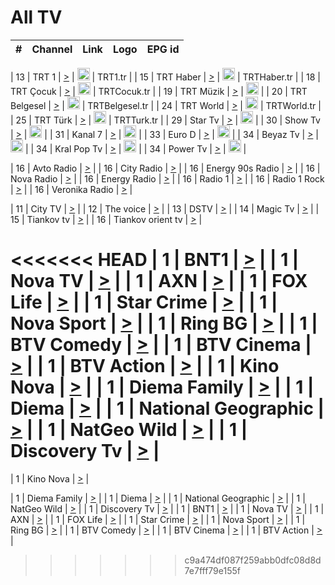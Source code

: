 <h1>All TV</h1>

| #   | Channel        | Link  | Logo | EPG id |
|:---:|:--------------:|:-----:|:----:|:------:|

| 13  | TRT 1            | [>](https://tv-trt1.medya.trt.com.tr/master.m3u8) | <img height="20" src="https://i.imgur.com/j786OLG.png"/> | TRT1.tr |
| 15  | TRT Haber        | [>](https://tv-trthaber.medya.trt.com.tr/master.m3u8) | <img height="20" src="https://i.imgur.com/OVfo8Ab.png"/> | TRTHaber.tr |
| 18  | TRT Çocuk        | [>](https://tv-trtcocuk.medya.trt.com.tr/master.m3u8) | <img height="20" src="https://i.imgur.com/QLFmD6d.png"/> | TRTCocuk.tr |
| 19  | TRT Müzik        | [>](https://tv-trtmuzik.medya.trt.com.tr/master.m3u8) | <img height="20" src="https://i.imgur.com/fIVFCEd.png"/> |
| 20  | TRT Belgesel     | [>](https://tv-trtbelgesel.medya.trt.com.tr/master.m3u8) | <img height="20" src="https://i.imgur.com/MGO87pe.png"/> | TRTBelgesel.tr |
| 24  | TRT World        | [>](https://tv-trtworld.medya.trt.com.tr/master.m3u8) | <img height="20" src="https://i.imgur.com/JEA2xpv.png"/> | TRTWorld.tr |
| 25  | TRT Türk         | [>](https://tv-trtturk.medya.trt.com.tr/master.m3u8) | <img height="20" src="https://i.imgur.com/OSTOQNw.png"/> | TRTTurk.tr |
| 29  | Star Tv   | [>](https://dogus-live.daioncdn.net/startv/startv_360p.m3u8) | <img height="20" src="https://i.imgur.com/IebUZx1.png"/> |
| 30  | Show Tv     | [>](https://ciner-live.daioncdn.net/showtv/showtv.m3u8) | <img height="20" src="https://i.imgur.com/IebUZx1.png"/> |
| 31  | Kanal 7     | [>](https://kanal7-live.daioncdn.net/kanal7/kanal7.m3u8) | <img height="20" src="https://i.imgur.com/IebUZx1.png"/> |
| 33  | Euro D    | [>](https://www.youtube.com/user/KanalD/live) | <img height="20" src="https://i.imgur.com/IebUZx1.png"/> |
| 34  | Beyaz Tv     | [>](https://beyaztv-live.daioncdn.net/beyaztv/beyaztv.m3u8) | <img height="20" src="https://i.imgur.com/IebUZx1.png"/> |
| 34  | Kral Pop Tv     | [>](https://www.youtube.com/watch?v=GuFTuKoXepw) | <img height="20" src="https://i.imgur.com/IebUZx1.png"/> |
| 34  | Power Tv     | [>](https://livetv.powerapp.com.tr/powerTV/powerhd.smil/chunklist.m3u8) | <img height="20" src="https://i.imgur.com/IebUZx1.png"/> |

| 16  | Avto Radio | [>](http://stream.metacast.eu/avtoradio.mp3.m3u) |
| 16  | City Radio | [>](http://stream.metacast.eu/city.aac.m3u) |
| 16  | Energy 90s Radio | [>](http://stream.metacast.eu/energy-90s.m3u) |
| 16  | Nova Radio | [>](http://stream.metacast.eu/nova.aac.m3u) |
| 16  | Energy Radio | [>](http://stream.metacast.eu/nrj.aac.m3u) |
| 16  | Radio 1 | [>](http://stream.metacast.eu/radio1.aac.m3u) |
| 16  | Radio 1 Rock | [>](http://stream.metacast.eu/radio1rock.aac.m3u) |
| 16  | Veronika Radio | [>](http://stream.metacast.eu/veronika.aac.m3u) |

| 11  | City TV | [>](https://tv.city.bg/play/tshls/citytv/index.m3u8) |
| 12  | The voice | [>](https://bss1.neterra.tv/thevoice/thevoice.m3u8) |
| 13  | DSTV | [>](http://46.249.95.140:8081/hls/data.m3u8) |
| 14  | Magic Tv | [>](https://bss1.neterra.tv/magictv/magictv.m3u8) |
| 15  | Tiankov tv | [>](https://streamer103.neterra.tv/tiankov-folk/live.m3u8) |
| 16  | Tiankov orient tv | [>](https://streamer103.neterra.tv/tiankov-orient/live.m3u8) |

<<<<<<< HEAD
| 1 | BNT1 | [>](https://ymkaya.xyz:32212/tv/bnt1/playlist.m3u8?wmsAuthSign=c2VydmVyX3RpbWU9Ny8xOS8yMDI1IDY6NDc6NTMgUE0maGFzaF92YWx1ZT1IZzJPNEh3Y0VWMjdPWm9ZMGZmQllBPT0mdmFsaWRtaW51dGVzPTYw) |
| 1 | Nova TV | [>](https://ymkaya.xyz:32212/tv/novatv/playlist.m3u8?wmsAuthSign=c2VydmVyX3RpbWU9Ny8xOS8yMDI1IDY6NDg6MDMgUE0maGFzaF92YWx1ZT1NR0RIV2dSeGtFdDlBdkVPWFI2VnRRPT0mdmFsaWRtaW51dGVzPTYw) |
| 1 | AXN | [>](https://ymkaya.xyz:32212/tv/axn/playlist.m3u8?wmsAuthSign=c2VydmVyX3RpbWU9Ny8xOS8yMDI1IDY6NDg6MTIgUE0maGFzaF92YWx1ZT0wNGcwZkJBV2tycTZuL0lmSWZieXdnPT0mdmFsaWRtaW51dGVzPTYw) |
| 1 | FOX Life | [>](https://ymkaya.xyz:32212/tv/foxlife/playlist.m3u8?wmsAuthSign=c2VydmVyX3RpbWU9Ny8xOS8yMDI1IDY6NDg6MjIgUE0maGFzaF92YWx1ZT0wckJER0w4RitPZDJaVlN6NGk3WVV3PT0mdmFsaWRtaW51dGVzPTYw) |
| 1 | Star Crime | [>](https://ymkaya.xyz:32212/tv/foxcrime/playlist.m3u8?wmsAuthSign=c2VydmVyX3RpbWU9Ny8xOS8yMDI1IDY6NDg6MzIgUE0maGFzaF92YWx1ZT0xSWVyaUdmUVdBQ2JsK2U1ZVRjMElBPT0mdmFsaWRtaW51dGVzPTYw) |
| 1 | Nova Sport | [>](https://ymkaya.xyz:32212/tv/novasport/playlist.m3u8?wmsAuthSign=c2VydmVyX3RpbWU9Ny8xOS8yMDI1IDY6NDg6NDIgUE0maGFzaF92YWx1ZT1HY2FZeElyN1BEUGtlTERVei9jdmh3PT0mdmFsaWRtaW51dGVzPTYw) |
| 1 | Ring BG | [>](https://ymkaya.xyz:32212/tv/ringbg/playlist.m3u8?wmsAuthSign=c2VydmVyX3RpbWU9Ny8xOS8yMDI1IDY6NDg6NTIgUE0maGFzaF92YWx1ZT1NTXdwSG9rYUJVTENabVp4OURoaEJnPT0mdmFsaWRtaW51dGVzPTYw) |
| 1 | BTV Comedy | [>](https://ymkaya.xyz:32212/tv/btvcomedy/playlist.m3u8?wmsAuthSign=c2VydmVyX3RpbWU9Ny8xOS8yMDI1IDY6NDk6MDEgUE0maGFzaF92YWx1ZT1pcW5pQzlRMUxNNkJyUm1xMEtManN3PT0mdmFsaWRtaW51dGVzPTYw) |
| 1 | BTV Cinema | [>](https://ymkaya.xyz:32212/tv/btvcinema/playlist.m3u8?wmsAuthSign=c2VydmVyX3RpbWU9Ny8xOS8yMDI1IDY6NDk6MTUgUE0maGFzaF92YWx1ZT16NnlyNmZrVUNaYXJmemFZcm9XVnFnPT0mdmFsaWRtaW51dGVzPTYw) |
| 1 | BTV Action | [>](https://ymkaya.xyz:32212/tv/btvaction/playlist.m3u8?wmsAuthSign=c2VydmVyX3RpbWU9Ny8xOS8yMDI1IDY6NDk6MjUgUE0maGFzaF92YWx1ZT14aGdlV3B0WGhGQ2pJRzJtcXhoRWlRPT0mdmFsaWRtaW51dGVzPTYw) |
| 1 | Kino Nova | [>](https://ymkaya.xyz:32212/tv/kinonova/playlist.m3u8?wmsAuthSign=c2VydmVyX3RpbWU9Ny8xOS8yMDI1IDY6NDk6MzUgUE0maGFzaF92YWx1ZT04TUtwbUs3ek5jbE1LSTIyVE9wL0lnPT0mdmFsaWRtaW51dGVzPTYw) |
| 1 | Diema Family | [>](https://ymkaya.xyz:32212/tv/diemafamily/playlist.m3u8?wmsAuthSign=c2VydmVyX3RpbWU9Ny8xOS8yMDI1IDY6NDk6NDUgUE0maGFzaF92YWx1ZT01UDV2VHRTaFZNczJJU1IvZE4yWlpnPT0mdmFsaWRtaW51dGVzPTYw) |
| 1 | Diema | [>](https://ymkaya.xyz:32212/tv/diema/playlist.m3u8?wmsAuthSign=c2VydmVyX3RpbWU9Ny8xOS8yMDI1IDY6NDk6NTQgUE0maGFzaF92YWx1ZT1RcU1qSHpkMWwweWk2TXN0UEczLzJ3PT0mdmFsaWRtaW51dGVzPTYw) |
| 1 | National Geographic | [>](https://ymkaya.xyz:32212/tv/natgeo/playlist.m3u8?wmsAuthSign=c2VydmVyX3RpbWU9Ny8xOS8yMDI1IDY6NTA6MDQgUE0maGFzaF92YWx1ZT1NM0pNUm1EZkloQTZHRGVSb1Q2bzFRPT0mdmFsaWRtaW51dGVzPTYw) |
| 1 | NatGeo Wild | [>](https://ymkaya.xyz:32212/tv/natgeowild/playlist.m3u8?wmsAuthSign=c2VydmVyX3RpbWU9Ny8xOS8yMDI1IDY6NTA6MTQgUE0maGFzaF92YWx1ZT1wemxFbVpPN2dSclFkcjFUOXFLeDZRPT0mdmFsaWRtaW51dGVzPTYw) |
| 1 | Discovery Tv | [>](https://ymkaya.xyz:32212/tv/discovery/playlist.m3u8?wmsAuthSign=c2VydmVyX3RpbWU9Ny8xOS8yMDI1IDY6NTA6MjQgUE0maGFzaF92YWx1ZT1uelFzL3BTYUdIb2daQ0IzN2YwWXJRPT0mdmFsaWRtaW51dGVzPTYw) |
=======


| 1 | Kino Nova | [>](https://ymkaya.xyz:11336/tv/kinonova/playlist.m3u8?wmsAuthSign=c2VydmVyX3RpbWU9MS8yLzIwMjUgNDo0MDoyMCBBTSZoYXNoX3ZhbHVlPWlFS1FrWEtMMVRFM3l5YklUWUJQUHc9PSZ2YWxpZG1pbnV0ZXM9NjA=) |

| 1 | Diema Family | [>](https://ymkaya.xyz:11336/tv/diemafamily/playlist.m3u8?wmsAuthSign=c2VydmVyX3RpbWU9MS8yLzIwMjUgNDo0MDozMCBBTSZoYXNoX3ZhbHVlPUVUaTVKTldvZTF5WVVCM0YwL21kaXc9PSZ2YWxpZG1pbnV0ZXM9NjA=) |
| 1 | Diema | [>](https://ymkaya.xyz:11336/tv/diema/playlist.m3u8?wmsAuthSign=c2VydmVyX3RpbWU9MS8yLzIwMjUgNDo0MDo0MCBBTSZoYXNoX3ZhbHVlPVlYMWVJT2NuUjNpUTBsaytEUFFOS2c9PSZ2YWxpZG1pbnV0ZXM9NjA=) |
| 1 | National Geographic | [>](https://ymkaya.xyz:11336/tv/natgeo/playlist.m3u8?wmsAuthSign=c2VydmVyX3RpbWU9MS8yLzIwMjUgNDo0MTo0MSBBTSZoYXNoX3ZhbHVlPTJQTlVmcG5nYWx0M013eUhGRGxnd0E9PSZ2YWxpZG1pbnV0ZXM9NjA=) |
| 1 | NatGeo Wild | [>](https://ymkaya.xyz:11336/tv/natgeowild/playlist.m3u8?wmsAuthSign=c2VydmVyX3RpbWU9MS8yLzIwMjUgNDo0MTo1MSBBTSZoYXNoX3ZhbHVlPVl1OXZaTTliN0hGWEN3eDBYd1duNkE9PSZ2YWxpZG1pbnV0ZXM9NjA=) |
| 1 | Discovery Tv | [>](https://ymkaya.xyz:11336/tv/discovery/playlist.m3u8?wmsAuthSign=c2VydmVyX3RpbWU9MS8yLzIwMjUgNDo0MjowMSBBTSZoYXNoX3ZhbHVlPWtBQmdLNlY2RmQwWElzMVYzSDJyVkE9PSZ2YWxpZG1pbnV0ZXM9NjA=) |
| 1 | BNT1 | [>](https://ymkaya.xyz:11336/tv/bnt1/playlist.m3u8?wmsAuthSign=c2VydmVyX3RpbWU9MS8yLzIwMjUgNDozODozOCBBTSZoYXNoX3ZhbHVlPVVrMVlRQXpJWlhYeUh6ZFVpSC9NMUE9PSZ2YWxpZG1pbnV0ZXM9NjA=) |
| 1 | Nova TV | [>](https://ymkaya.xyz:11336/tv/novatv/playlist.m3u8?wmsAuthSign=c2VydmVyX3RpbWU9MS8yLzIwMjUgNDozODo0OCBBTSZoYXNoX3ZhbHVlPUVxQjh1a0ZzYkVGZU8zZDFGTzdreVE9PSZ2YWxpZG1pbnV0ZXM9NjA=) |
| 1 | AXN | [>](https://ymkaya.xyz:11336/tv/axn/playlist.m3u8?wmsAuthSign=c2VydmVyX3RpbWU9MS8yLzIwMjUgNDozODo1OCBBTSZoYXNoX3ZhbHVlPUpkWStGY1hkNXhaOVpPZ0thQ0FZL3c9PSZ2YWxpZG1pbnV0ZXM9NjA=) |
| 1 | FOX Life | [>](https://ymkaya.xyz:11336/tv/foxlife/playlist.m3u8?wmsAuthSign=c2VydmVyX3RpbWU9MS8yLzIwMjUgNDozOToxMCBBTSZoYXNoX3ZhbHVlPWt1ZDc1T3AzYlZDTjJnSy9TU0xJZlE9PSZ2YWxpZG1pbnV0ZXM9NjA=) |
| 1 | Star Crime | [>](https://ymkaya.xyz:11336/tv/foxcrime/playlist.m3u8?wmsAuthSign=c2VydmVyX3RpbWU9MS8yLzIwMjUgNDozOToyMCBBTSZoYXNoX3ZhbHVlPXIwVU45Nm9FR1l2enNkTG9TanBxbmc9PSZ2YWxpZG1pbnV0ZXM9NjA=) |
| 1 | Nova Sport | [>](https://ymkaya.xyz:11336/tv/novasport/playlist.m3u8?wmsAuthSign=c2VydmVyX3RpbWU9MS8yLzIwMjUgNDozOTozMCBBTSZoYXNoX3ZhbHVlPXlSZ0UxazVaM0xhSmc0NmR4T0c1T2c9PSZ2YWxpZG1pbnV0ZXM9NjA=) |
| 1 | Ring BG | [>](https://ymkaya.xyz:11336/tv/ringbg/playlist.m3u8?wmsAuthSign=c2VydmVyX3RpbWU9MS8yLzIwMjUgNDozOTo0MCBBTSZoYXNoX3ZhbHVlPTR4aUlFNHVUYWN4enY1WkVuOFZma2c9PSZ2YWxpZG1pbnV0ZXM9NjA=) |
| 1 | BTV Comedy | [>](https://ymkaya.xyz:11336/tv/btvcomedy/playlist.m3u8?wmsAuthSign=c2VydmVyX3RpbWU9MS8yLzIwMjUgNDozOTo1MCBBTSZoYXNoX3ZhbHVlPUtrMTJ2RHNTTUU1RFp1ZkVOdXFSK3c9PSZ2YWxpZG1pbnV0ZXM9NjA=) |
| 1 | BTV Cinema | [>](https://ymkaya.xyz:11336/tv/btvcinema/playlist.m3u8?wmsAuthSign=c2VydmVyX3RpbWU9MS8yLzIwMjUgNDozOTo1OSBBTSZoYXNoX3ZhbHVlPTZWcU9FZW56cG1NM1lrYy8xNE5NeHc9PSZ2YWxpZG1pbnV0ZXM9NjA=) |
| 1 | BTV Action | [>](https://ymkaya.xyz:11336/tv/btvaction/playlist.m3u8?wmsAuthSign=c2VydmVyX3RpbWU9MS8yLzIwMjUgNDo0MDoxMCBBTSZoYXNoX3ZhbHVlPUlDd0ErRkZVWThyMVZwR3c2REdGZ3c9PSZ2YWxpZG1pbnV0ZXM9NjA=) |
>>>>>>> c9a474df087f259abb0dfc08d8d7e7fff79e155f
